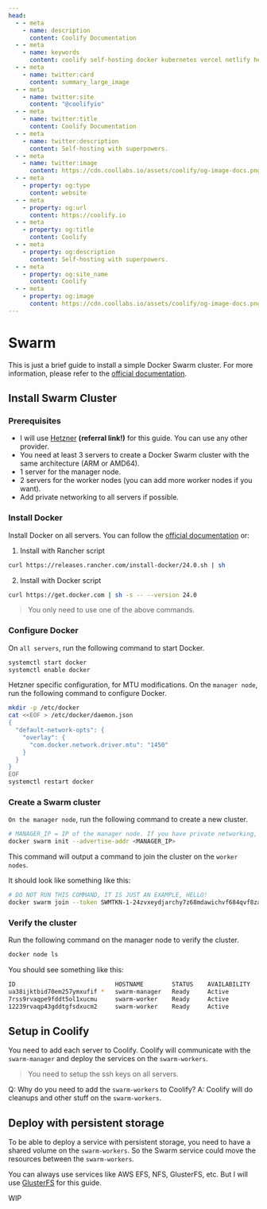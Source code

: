 ```yaml
---
head:
  - - meta
    - name: description
      content: Coolify Documentation
  - - meta
    - name: keywords
      content: coolify self-hosting docker kubernetes vercel netlify heroku render digitalocean aws gcp azure
  - - meta
    - name: twitter:card
      content: summary_large_image
  - - meta
    - name: twitter:site
      content: "@coolifyio"
  - - meta
    - name: twitter:title
      content: Coolify Documentation
  - - meta
    - name: twitter:description
      content: Self-hosting with superpowers.
  - - meta
    - name: twitter:image
      content: https://cdn.coollabs.io/assets/coolify/og-image-docs.png
  - - meta
    - property: og:type
      content: website
  - - meta
    - property: og:url
      content: https://coolify.io
  - - meta
    - property: og:title
      content: Coolify
  - - meta
    - property: og:description
      content: Self-hosting with superpowers.
  - - meta
    - property: og:site_name
      content: Coolify
  - - meta
    - property: og:image
      content: https://cdn.coollabs.io/assets/coolify/og-image-docs.png
---
```


# Swarm

This is just a brief guide to install a simple Docker Swarm cluster. For more information, please refer to the [official documentation](https://docs.docker.com/engine/swarm/).

## Install Swarm Cluster
### Prerequisites
- I will use [Hetzner](https://hetzner.cloud/?ref=VBVO47VycYLt) **(referral link!)** for this guide. You can use any other provider.
- You need at least 3 servers to create a Docker Swarm cluster with the same architecture (ARM or AMD64).
- 1 server for the manager node.
- 2 servers for the worker nodes (you can add more worker nodes if you want).
- Add private networking to all servers if possible.

### Install Docker
Install Docker on all servers. You can follow the [official documentation](https://docs.docker.com/engine/install/) or:

1. Install with Rancher script
```bash
curl https://releases.rancher.com/install-docker/24.0.sh | sh
```

2. Install with Docker script
```bash
curl https://get.docker.com | sh -s -- --version 24.0
```

> You only need to use one of the above commands.

### Configure Docker
On `all servers`, run the following command to start Docker.

```bash
systemctl start docker
systemctl enable docker
```

Hetzner specific configuration, for MTU modifications.
On the `manager node`, run the following command to configure Docker.

```bash 
mkdir -p /etc/docker
cat <<EOF > /etc/docker/daemon.json
{
  "default-network-opts": {
    "overlay": {
      "com.docker.network.driver.mtu": "1450"
    }
  }
}
EOF
systemctl restart docker
```

### Create a Swarm cluster
`On the manager node`, run the following command to create a new cluster.

```bash
# MANAGER_IP = IP of the manager node. If you have private networking, use the private IP, like 10.0.0.x.
docker swarm init --advertise-addr <MANAGER_IP>

```
This command will output a command to join the cluster on the `worker nodes`.

It should look like something like this:

```bash
# DO NOT RUN THIS COMMAND, IT IS JUST AN EXAMPLE, HELLO!
docker swarm join --token SWMTKN-1-24zvxeydjarchy7z68mdawichvf684qvf8zalx3rmwfgi6pzm3-4ftqn9n8v98kx3phfqjimtkzx 10.0.0.2:2377
```

### Verify the cluster
Run the following command on the manager node to verify the cluster.

```bash
docker node ls
```

You should see something like this:

```bash
ID                            HOSTNAME        STATUS    AVAILABILITY   MANAGER STATUS   ENGINE VERSION
ua38ijktbid70em257ymxufif *   swarm-manager   Ready     Active         Leader           24.0.2
7rss9rvaqpe9fddt5ol1xucmu     swarm-worker    Ready     Active                          24.0.2
12239rvaqp43gddtgfsdxucm2     swarm-worker    Ready     Active                          24.0.2

```

## Setup in Coolify
You need to add each server to Coolify. Coolify will communicate with the `swarm-manager` and deploy the services on the `swarm-workers`.

> You need to setup the ssh keys on all servers.

Q: Why do you need to add the `swarm-workers` to Coolify?
A: Coolify will do cleanups and other stuff on the `swarm-workers`.


## Deploy with persistent storage
To be able to deploy a service with persistent storage, you need to have a shared volume on the `swarm-workers`. So the Swarm service could move the resources between the `swarm-workers`.

You can always use services like AWS EFS, NFS, GlusterFS, etc. But I will use [GlusterFS](https://github.com/gluster/glusterfs) for this guide.

WIP